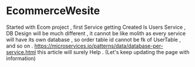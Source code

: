 # EcommerceWesite
Started with Ecom project , first Service getting Created Is Users Service , 
DB Design will be much different , it cannot be like molith as every service will have its own database , so order table id cannot be fk of UserTable , and so on .
https://microservices.io/patterns/data/database-per-service.html this article will surely Help . (Let's keep updating the page with information)
